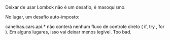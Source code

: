 Deixar de usar Lombok não é um desafio, é masoquismo.

No lugar, um desafio auto-imposto:

canelhas.cars.api.* não conterá nenhum fluxo de controle direto ( if, try , for ).
Em alguns lugares, isso vai deixar menos legível. Too bad.
